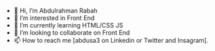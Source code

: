 - 👋 Hi, I’m Abdulrahman Rabah
- 👀 I’m interested in Front End
- 🌱 I’m currently learning HTML/CSS JS
- 💞️ I’m looking to collaborate on Front End
- 📫 How to reach me [abdusa3 on Linkedin or Twitter and Insagram].

<!---
abdusa3/abdusa3 is a ✨ special ✨ repository because its `README.md` (this file) appears on your GitHub profile.
You can click the Preview link to take a look at your changes.
--->
